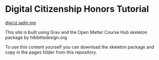 # Digital Citizenship Honors Tutorial
[digciz.jadin.me](https://digciz.jadin.me)


This site is built using Grav and the Open Matter Course Hub skeleton package by hibbittsdesign.org

To use this content yourself you can download the skeleton package and copy in the pages folder from this repository.
